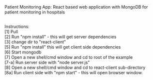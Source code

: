 Patient Monitoring App: React based web application with MongoDB for patient monitoring in hospitals<br><br>

Instructions: <br>
[1] Pull<Br>
[2] Run "npm install" - this will get server dependencies<Br>
[3] change dir to "react-client"<Br>
[5] Run "npm install" this will get client side dependencies<Br>
[6] Start mongodb<Br>
[7] Open a new shell/cmd window and cd to root of the example<Br>
[7-a] Run server side with "node server.js"<Br>
[8] Open a new shell/cmd window and cd to react-client sub-directory<Br>
[8a] Run client side with "npm start"  - this will open browser window.

